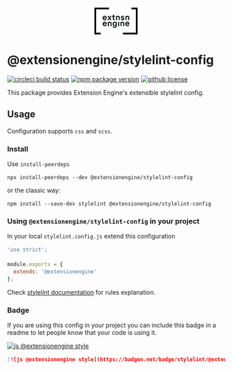 <p align="center">
  <a href="#">
    <img width="100" src="logo.png">
  </a>
</p>

# @extensionengine/stylelint-config

[![circleci build status](https://badgen.net/circleci/github/ExtensionEngine/stylelint-config/master?icon)](https://circleci.com/gh/extensionengine/stylelint-config)
[![npm package version](https://badgen.net/npm/v/@extensionengine/stylelint-config)](https://npm.im/@extensionengine/stylelint-config)
[![github license](https://badgen.net/github/license/extensionengine/stylelint-config)](https://github.com/extensionengine/stylelint-config/blob/master/LICENSE)

This package provides Extension Engine's extensible stylelint config.

## Usage

Configuration supports `css` and `scss`.

### Install

Use `install-peerdeps`

```
npx install-peerdeps --dev @extensionengine/stylelint-config
```

or the classic way:

```
npm install --save-dev stylelint @extensionengine/stylelint-config
```

### Using `@extensionengine/stylelint-config` in your project

In your local `stylelint.config.js` extend this configuration

```js
'use strict';

module.exports = {
  extends: '@extensionengine'
};
```

Check [stylelint documentation](https://stylelint.io/user-guide/rules) for rules explanation.


### Badge

If you are using this config in your project you can include this badge in a
readme to let people know that your code is using it.

[![js @extensionengine style](https://badgen.net/badge/stylelint/@extensionengine/black)](https://github.com/ExtensionEngine/stylelint-config)

```markdown
[![js @extensionengine style](https://badgen.net/badge/stylelint/@extensionengine/black)](https://github.com/ExtensionEngine/stylelint-config)
```

